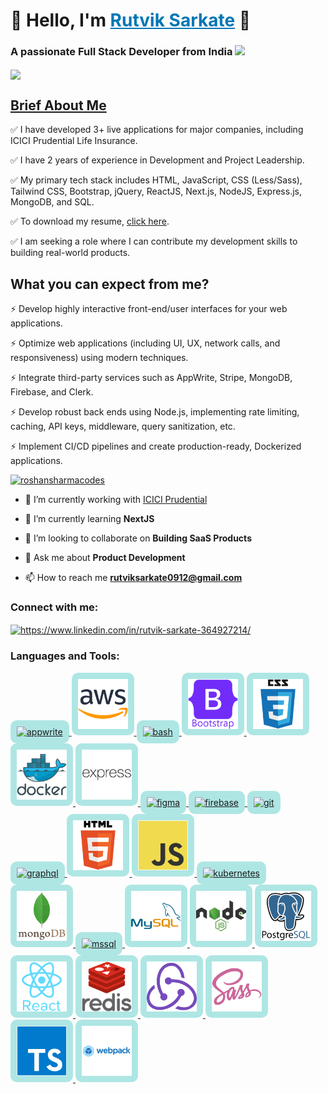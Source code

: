 <h1 align="left">👋 Hello, I'm <a href="https://www.linkedin.com/in/rutvik-sarkate-364927214/" target="_blank" style="color:#0077B5;">Rutvik Sarkate</a> 👋</h1>
<h3 align="left">A passionate Full Stack Developer from India <img src="https://raw.githubusercontent.com/stevenrskelton/flag-icon/master/png/16/country-4x3/in.png"></h3>

<img src="https://c.tenor.com/2fXbn6Xtt0UAAAAd/tenor.gif" width="400px" align="center"/>


<h2><u>Brief About Me</u></h2>
<p>✅ I have developed 3+ live applications for major companies, including ICICI Prudential Life Insurance.</p>
<p>✅ I have 2 years of experience in Development and Project Leadership.</p>
<p>✅ My primary tech stack includes HTML, JavaScript, CSS (Less/Sass), Tailwind CSS, Bootstrap, jQuery, ReactJS, Next.js, NodeJS, Express.js, MongoDB, and SQL.</p>
<p>✅ To download my resume, <a href="https://drive.google.com/file/d/14knSbh2aRvgyryDNgvqKFW2fVOJVvDcT/view?usp=sharing">click here</a>.</p>
<p>✅ I am seeking a role where I can contribute my development skills to building real-world products.</p>


<h2>What you can expect from me?</h2>
<p>⚡ Develop highly interactive front-end/user interfaces for your web applications.</p>
<p>⚡ Optimize web applications (including UI, UX, network calls, and responsiveness) using modern techniques.</p>
<p>⚡ Integrate third-party services such as AppWrite, Stripe, MongoDB, Firebase, and Clerk.</p>
<p>⚡ Develop robust back ends using Node.js, implementing rate limiting, caching, API keys, middleware, query sanitization, etc.</p>
<p>⚡ Implement CI/CD pipelines and create production-ready, Dockerized applications.</p>



<p align="left"> <a href="https://github.com/ryo-ma/github-profile-trophy"><img src="https://github-profile-trophy.vercel.app/?username=roshansharmacodes" alt="roshansharmacodes" /></a> </p>



- 🔭 I’m currently working with [ICICI Prudential](https://www.iciciprulife.com/)

- 🌱 I’m currently learning **NextJS**

- 👯 I’m looking to collaborate on **Building SaaS Products**

- 💬 Ask me about **Product Development**

- 📫 How to reach me **rutviksarkate0912@gmail.com**


<h3 align="left">Connect with me:</h3>
<p align="left">
<a href="https://www.linkedin.com/in/rutvik-sarkate-364927214/" target="blank"><img align="center" src="https://raw.githubusercontent.com/rahuldkjain/github-profile-readme-generator/master/src/images/icons/Social/linked-in-alt.svg" alt="https://www.linkedin.com/in/rutvik-sarkate-364927214/" height="30" width="40" /></a>
</p>


<h3 align="left">Languages and Tools:</h3>
    <p align="left">
    <a href="https://appwrite.io" target="_blank" rel="noreferrer">
        <img style=" padding: 10px; width: 80px; height: 80px; background-color: #aee6e4; border-radius: 10px; "
            src="https://www.vectorlogo.zone/logos/appwriteio/appwriteio-icon.svg" alt="appwrite" width="40"
            height="40" /> </a>
    <a href="https://aws.amazon.com" target="_blank" rel="noreferrer">
        <img style=" padding: 10px; width: 80px; height: 80px; background-color: #aee6e4; border-radius: 10px; "
            src="https://raw.githubusercontent.com/devicons/devicon/master/icons/amazonwebservices/amazonwebservices-original-wordmark.svg"
            alt="aws" width="40" height="40" />
    </a>
    <a href="https://www.gnu.org/software/bash/" target="_blank" rel="noreferrer">
        <img style=" padding: 10px; width: 80px; height: 80px; background-color: #aee6e4; border-radius: 10px; "
            src="https://www.vectorlogo.zone/logos/gnu_bash/gnu_bash-icon.svg" alt="bash" width="40" height="40" />
    </a>
    <a href="https://getbootstrap.com" target="_blank" rel="noreferrer">
        <img style=" padding: 10px; width: 80px; height: 80px; background-color: #aee6e4; border-radius: 10px; "
            src="https://raw.githubusercontent.com/devicons/devicon/master/icons/bootstrap/bootstrap-plain-wordmark.svg"
            alt="bootstrap" width="40" height="40" />
    </a>
    <a href="https://www.w3schools.com/css/" target="_blank" rel="noreferrer">
        <img style=" padding: 10px; width: 80px; height: 80px; background-color: #aee6e4; border-radius: 10px; "
            src="https://raw.githubusercontent.com/devicons/devicon/master/icons/css3/css3-original-wordmark.svg"
            alt="css3" width="40" height="40" />
    </a>
    <a href="https://www.docker.com/" target="_blank" rel="noreferrer">
        <img style=" padding: 10px; width: 80px; height: 80px; background-color: #aee6e4; border-radius: 10px; "
            src="https://raw.githubusercontent.com/devicons/devicon/master/icons/docker/docker-original-wordmark.svg"
            alt="docker" width="40" height="40" />
    </a>
    <a href="https://expressjs.com" target="_blank" rel="noreferrer">
        <img style=" padding: 10px; width: 80px; height: 80px; background-color: #aee6e4; border-radius: 10px; "
            src="https://raw.githubusercontent.com/devicons/devicon/master/icons/express/express-original-wordmark.svg"
            alt="express" width="40" height="40" />
    </a>
    <a href="https://www.figma.com/" target="_blank" rel="noreferrer">
        <img style=" padding: 10px; width: 80px; height: 80px; background-color: #aee6e4; border-radius: 10px; "
            src="https://www.vectorlogo.zone/logos/figma/figma-icon.svg" alt="figma" width="40" height="40" />
    </a>
    <a href="https://firebase.google.com/" target="_blank" rel="noreferrer">
        <img style=" padding: 10px; width: 80px; height: 80px; background-color: #aee6e4; border-radius: 10px; "
            src="https://www.vectorlogo.zone/logos/firebase/firebase-icon.svg" alt="firebase" width="40" height="40" />
    </a>
    <a href="https://git-scm.com/" target="_blank" rel="noreferrer">
        <img style=" padding: 10px; width: 80px; height: 80px; background-color: #aee6e4; border-radius: 10px; "
            src="https://www.vectorlogo.zone/logos/git-scm/git-scm-icon.svg" alt="git" width="40" height="40" />
    </a>
    <a href="https://graphql.org" target="_blank" rel="noreferrer">
        <img style=" padding: 10px; width: 80px; height: 80px; background-color: #aee6e4; border-radius: 10px; "
            src="https://www.vectorlogo.zone/logos/graphql/graphql-icon.svg" alt="graphql" width="40" height="40" />
    </a>
    <a href="https://www.w3.org/html/" target="_blank" rel="noreferrer">
        <img style=" padding: 10px; width: 80px; height: 80px; background-color: #aee6e4; border-radius: 10px; "
            src="https://raw.githubusercontent.com/devicons/devicon/master/icons/html5/html5-original-wordmark.svg"
            alt="html5" width="40" height="40" />
    </a>
    <a href="https://developer.mozilla.org/en-US/docs/Web/JavaScript" target="_blank" rel="noreferrer">
        <img style=" padding: 10px; width: 80px; height: 80px; background-color: #aee6e4; border-radius: 10px; "
            src="https://raw.githubusercontent.com/devicons/devicon/master/icons/javascript/javascript-original.svg"
            alt="javascript" width="40" height="40" />
    </a>
    <a href="https://kubernetes.io" target="_blank" rel="noreferrer">
        <img style=" padding: 10px; width: 80px; height: 80px; background-color: #aee6e4; border-radius: 10px; "
            src="https://www.vectorlogo.zone/logos/kubernetes/kubernetes-icon.svg" alt="kubernetes" width="40"
            height="40" />
    </a>
    <a href="https://www.mongodb.com/" target="_blank" rel="noreferrer">
        <img style=" padding: 10px; width: 80px; height: 80px; background-color: #aee6e4; border-radius: 10px; "
            src="https://raw.githubusercontent.com/devicons/devicon/master/icons/mongodb/mongodb-original-wordmark.svg"
            alt="mongodb" width="40" height="40" />
    </a>
    <a href="https://www.microsoft.com/en-us/sql-server" target="_blank" rel="noreferrer">
        <img style=" padding: 10px; width: 80px; height: 80px; background-color: #aee6e4; border-radius: 10px; "
            src="https://www.svgrepo.com/show/303229/microsoft-sql-server-logo.svg" alt="mssql" width="40"
            height="40" />
    </a>
    <a href="https://www.mysql.com/" target="_blank" rel="noreferrer">
        <img style=" padding: 10px; width: 80px; height: 80px; background-color: #aee6e4; border-radius: 10px; "
            src="https://raw.githubusercontent.com/devicons/devicon/master/icons/mysql/mysql-original-wordmark.svg"
            alt="mysql" width="40" height="40" />
    </a>
    <a href="https://nodejs.org" target="_blank" rel="noreferrer">
        <img style=" padding: 10px; width: 80px; height: 80px; background-color: #aee6e4; border-radius: 10px; "
            src="https://raw.githubusercontent.com/devicons/devicon/master/icons/nodejs/nodejs-original-wordmark.svg"
            alt="nodejs" width="40" height="40" />
    </a>
    <a href="https://www.postgresql.org" target="_blank" rel="noreferrer">
        <img style=" padding: 10px; width: 80px; height: 80px; background-color: #aee6e4; border-radius: 10px; "
            src="https://raw.githubusercontent.com/devicons/devicon/master/icons/postgresql/postgresql-original-wordmark.svg"
            alt="postgresql" width="40" height="40" />
    </a>
    <a href="https://reactjs.org/" target="_blank" rel="noreferrer">
        <img style=" padding: 10px; width: 80px; height: 80px; background-color: #aee6e4; border-radius: 10px; "
            src="https://raw.githubusercontent.com/devicons/devicon/master/icons/react/react-original-wordmark.svg"
            alt="react" width="40" height="40" />
    </a>
    <a href="https://redis.io" target="_blank" rel="noreferrer">
        <img style=" padding: 10px; width: 80px; height: 80px; background-color: #aee6e4; border-radius: 10px; "
            src="https://raw.githubusercontent.com/devicons/devicon/master/icons/redis/redis-original-wordmark.svg"
            alt="redis" width="40" height="40" />
    </a>
    <a href="https://redux.js.org" target="_blank" rel="noreferrer">
        <img style=" padding: 10px; width: 80px; height: 80px; background-color: #aee6e4; border-radius: 10px; "
            src="https://raw.githubusercontent.com/devicons/devicon/master/icons/redux/redux-original.svg" alt="redux"
            width="40" height="40" />
    </a>
    <a href="https://sass-lang.com" target="_blank" rel="noreferrer">
        <img style=" padding: 10px; width: 80px; height: 80px; background-color: #aee6e4; border-radius: 10px; "
            src="https://raw.githubusercontent.com/devicons/devicon/master/icons/sass/sass-original.svg" alt="sass"
            width="40" height="40" />
    </a>
    <a href="https://www.typescriptlang.org/" target="_blank" rel="noreferrer">
        <img style=" padding: 10px; width: 80px; height: 80px; background-color: #aee6e4; border-radius: 10px; "
            src="https://raw.githubusercontent.com/devicons/devicon/master/icons/typescript/typescript-original.svg"
            alt="typescript" width="40" height="40" />
    </a>
    <a href="https://webpack.js.org" target="_blank" rel="noreferrer">
        <img style=" padding: 10px; width: 80px; height: 80px; background-color: #aee6e4; border-radius: 10px; "
            src="https://raw.githubusercontent.com/devicons/devicon/d00d0969292a6569d45b06d3f350f463a0107b0d/icons/webpack/webpack-original-wordmark.svg"
            alt="webpack" width="40" height="40" />
    </a>
</p>
